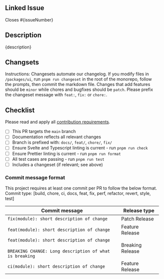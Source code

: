 ## Linked Issue

Closes #{issueNumber}

## Description

{description}

## Changsets

Instructions: Changesets automate our changelog. If you modify files in `/packages/ui`, run `pnpm run changeset` in the root of the monorepo, follow the prompts, then commit the markdown file. Changes that add features should be `minor` while chores and bugfixes should be `patch`. Please prefix the changeset message with `feat:`, `fix:` or `chore:`.

## Checklist

Please read and apply all [contribution requirements](https://github.com/xmlking/spectacular/blob/main/CODE_OF_CONDUCT.md).

- [ ] This PR targets the `main` branch
- [ ] Documentation reflects all relevant changes
- [ ] Branch is prefixed with: `docs/`, `feat/`, `chore/`, `fix/`
- [ ] Ensure Svelte and Typescript linting is current - run `pnpm run check`
- [ ] Ensure Prettier linting is current - run `pnpm run format`
- [ ] All test cases are passing - run `pnpm run test`
- [ ] Includes a changeset (if relevant; see above)

### Commit message format

This project requires at least one commit per PR to follow the below format.  
Commit type: [build, chore, ci, docs, feat, fix, perf, refactor, revert, style, test]

| Commit message                                                                                             | Release type     |
| ---------------------------------------------------------------------------------------------------------- | ---------------- |
| `fix(module): short description of change`                                                                 | Patch Release    |
| `feat(module): short description of change`                                                                | Feature Release  |
| `feat(module): short description of change`<br><br>`BREAKING CHANGE: Long description of what is breaking` | Breaking Release |
| `ci(module): short description of change`                                                                  | Feature Release  |
